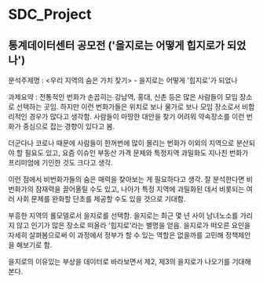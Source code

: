 # SDC_Project
통계데이터센터 공모전 ('을지로는 어떻게 힙지로가 되었나') 
-
 분석주제명 : <우리 지역의 숨은 가치 찾기> - 을지로는 어떻게 '힙지로'가 되었나 

과제요약 : 전통적인 번화가 손꼽히는 강남역, 홍대, 신촌 등은 많은 사람들이 모임 장소로 선택하는 곳임. 하지만 이런 번화가들은 위치로 보나 물가로 보나 모임 장소로서 비합리적인 경우가 많다고 생각함. 사람들이 마땅한 대안을 찾기 어려워 약속장소를 이런 번화가 중심으로 잡는 경향이 있다고 봄. 

 더군다나 코로나 때문에 사람들이 한꺼번에 많이 몰리는 번화가 이외의 지역으로 분산되야 할 필요도 있고, 요즘 이슈인 부동산 가격 문제와 특정지역 과밀화도 지나친 번화가 프리미엄에 기인한 것도 크다고 생각.
 
 이런 점에서 비번화가들의 숨은 매력을  찾아보는 게 필요하다고 생각. 잘 분석한다면 비번화가의 잠재력을 끌어올릴 수도 있고, 나아가 특정 지역에 과밀화된 데서 비롯되는 여러 사회 문제를 완화할 단초를 제공할 수도 있을 것으로 기대함.

 부흥한 지역의 롤모델로서 을지로를 선택함. 을지로는 최근 몇 년 사이 남녀노소를 가리지 않고 인기가 많은 장소로 떠올라 '힙지로'라는 별명을 얻음. 을지로가 떠오른 요인을 자세히 살펴봄으로써 이 과정에서 정부가 할 수 있는 역할은 없을까를 고민해 정책제안을 해보기로 함.


을지로의 이유있는 부상을 데이터로 바라보면서 제2, 제3의 을지로가 나오기를 기대해본다.
